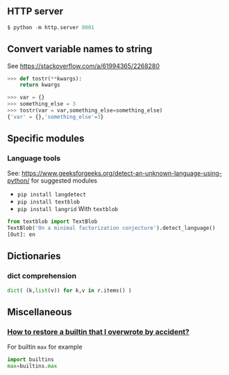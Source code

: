 ## HTTP server
```python
$ python -m http.server 8001
```
## Convert variable names to string
See https://stackoverflow.com/a/61994365/2268280
```python
>>> def tostr(**kwargs):
    return kwargs

>>> var = {}
>>> something_else = 3
>>> tostr(var = var,something_else=something_else)
{'var' = {},'something_else'=3}
```
## Specific modules
### Language tools
See: https://www.geeksforgeeks.org/detect-an-unknown-language-using-python/ for suggested modules
* `pip install langdetect`
* `pip install textblob`
* `pip install langrid`
With `textblob`
```python
from textblob import TextBlob 
TextBlob('On a minimal factorization conjecture').detect_language()
[Out]: en
```
## Dictionaries
### dict comprehension
```python
dict( (k,list(v)) for k,v in r.items() )
```

## Miscellaneous
### [How to restore a builtin that I overwrote by accident?](https://stackoverflow.com/a/17152796)
For builtin `max` for example
```python
import builtins
max=builtins.max
```
